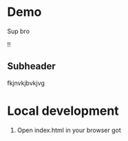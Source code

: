 # Demo
Sup bro

!!


## Subheader
fkjnvkjbvkjvg
# Local development 
1. Open index.html in your browser got 